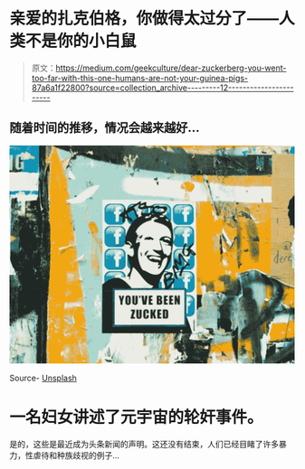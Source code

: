 # 亲爱的扎克伯格，你做得太过分了——人类不是你的小白鼠

> 原文：<https://medium.com/geekculture/dear-zuckerberg-you-went-too-far-with-this-one-humans-are-not-your-guinea-pigs-87a6a1f22800?source=collection_archive---------12----------------------->

## 随着时间的推移，情况会越来越好…

![](img/08ca58fe1c891ceeff2da638b9e6d06a.png)

Source- [Unsplash](https://unsplash.com/@anniespratt)

# 一名妇女讲述了元宇宙的轮奸事件。

是的，这些是最近成为头条新闻的声明。这还没有结束，人们已经目睹了许多暴力，性虐待和种族歧视的例子…